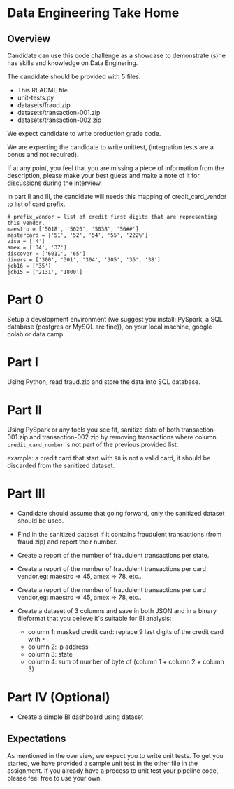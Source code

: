 # Data Engineering Take Home

## Overview
Candidate can use this code challenge as a showcase to demonstrate (s)he has skills and knowledge on Data Enginering.

The candidate should be provided with 5 files:
- This README file
- unit-tests.py
- datasets/fraud.zip
- datasets/transaction-001.zip
- datasets/transaction-002.zip

We expect candidate to write production grade code.

We are expecting the candidate to write unittest, (integration tests are a bonus and not required).

If at any point, you feel that you are missing a piece of information from the description, please make your best guess and make a note of it for discussions during the interview.


In part II and III, the candidate will needs this mapping of credit_card_vendor to list of card prefix.

```
# prefix_vendor = list of credit first digits that are representing this vendor.
maestro = ['5018', '5020', '5038', '56##']
mastercard = ['51', '52', '54', '55', '222%']
visa = ['4']
amex = ['34', '37']
discover = ['6011', '65']
diners = ['300', '301', '304', '305', '36', '38']
jcb16 = ['35']
jcb15 = ['2131', '1800']
```


# Part 0
Setup a development environment (we suggest you install: PySpark, a SQL database (postgres or MySQL are fine)), on your local machine, google colab or data camp


# Part I
Using Python, read fraud.zip and store the data into SQL database.

# Part II
Using PySpark or any tools you see fit, sanitize data of both transaction-001.zip and transaction-002.zip by removing transactions where column `credit_card_number` is not part of the previous provided list.

example: a credit card that start with `98` is not a valid card, it should be discarded from the sanitized dataset.
 
# Part III
- Candidate should assume that going forward, only the sanitized dataset should be used.

- Find in the sanitized dataset if it contains fraudulent transactions (from fraud.zip) and report their number.

- Create a report of the number of fraudulent transactions per state.

- Create a report of the number of fraudulent transactions per card vendor,eg: maestro => 45, amex => 78, etc..

- Create a report of the number of fraudulent transactions per card vendor,eg: maestro => 45, amex => 78, etc..

- Create a dataset of 3 columns and save in both JSON and in a binary fileformat that you believe it's suitable for BI analysis:
  - column 1: masked credit card: replace 9 last digits of the credit card with `*`
  - column 2: ip address
  - column 3: state
  - column 4: sum of number of byte of (column 1 + column 2 + column 3)

# Part IV (Optional)
- Create a simple BI dashboard using dataset

## Expectations
As mentioned in the overview, we expect you to write unit tests.
To get you started, we have provided a sample unit test in the other file in the assignment.
If you already have a process to unit test your pipeline code, please feel free to use your own.

